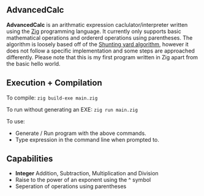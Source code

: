## AdvancedCalc
**AdvancedCalc** is an arithmatic expression caclulator/interpreter written using the [Zig](https://ziglang.org/) programming language. It currently only supports basic mathematical operations and ordererd operations using parentheses. The algorithm is loosely based off of the [Shunting yard algorithm](https://en.wikipedia.org/wiki/Shunting_yard_algorithm), however it does not follow a specific implementation and some steps are approached differently. Please note that this is my first program written in Zig apart from the basic hello world.
## Execution + Compilation
To compile: `zig build-exe main.zig`

To run without generating an EXE: `zig run main.zig`

To use:
- Generate / Run program with the above commands.
- Type expression in the command line when prompted to.

## Capabilities

 - **Integer** Addition, Subtraction, Multiplication and Division
 - Raise to the power of an exponent using the  ^  symbol
 - Seperation of operations using parentheses

